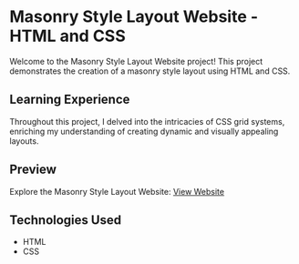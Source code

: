 # Masonry Style Layout Website - HTML and CSS

Welcome to the Masonry Style Layout Website project! This project demonstrates the creation of a masonry style layout using HTML and CSS.

## Learning Experience

Throughout this project, I delved into the intricacies of CSS grid systems, enriching my understanding of creating dynamic and visually appealing layouts.

## Preview

Explore the Masonry Style Layout Website: [View Website](https://mohammedfaiyaz29.github.io/Masonary-style-layout/)

## Technologies Used

- HTML
- CSS

